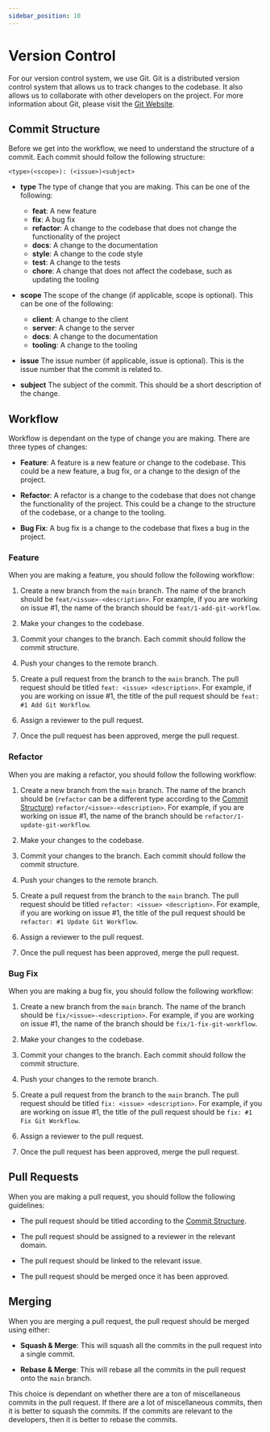 ```yaml
---
sidebar_position: 10
---
```


# Version Control

For our version control system, we use Git. Git is a distributed version control system that allows us to track changes to the codebase. It also allows us to collaborate with other developers on the project. For more information about Git, please visit the [Git Website](https://git-scm.com/).

## Commit Structure

Before we get into the workflow, we need to understand the structure of a commit.
Each commit should follow the following structure:

```
<type>(<scope>): (<issue>)<subject>
```

- **type** The type of change that you are making. This can be one of the following:

  - **feat**: A new feature
  - **fix**: A bug fix
  - **refactor**: A change to the codebase that does not change the functionality of the project
  - **docs**: A change to the documentation
  - **style**: A change to the code style
  - **test**: A change to the tests
  - **chore**: A change that does not affect the codebase, such as updating the tooling

- **scope** The scope of the change (if applicable, scope is optional). This can be one of the following:

  - **client**: A change to the client
  - **server**: A change to the server
  - **docs**: A change to the documentation
  - **tooling**: A change to the tooling

- **issue** The issue number (if applicable, issue is optional). This is the issue number that the commit is related to.

- **subject** The subject of the commit. This should be a short description of the change.

## Workflow

Workflow is dependant on the type of change you are making. There are three types of changes:

- **Feature**: A feature is a new feature or change to the codebase. This could be a new feature, a bug fix, or a change to the design of the project.

- **Refactor**: A refactor is a change to the codebase that does not change the functionality of the project. This could be a change to the structure of the codebase, or a change to the tooling.

- **Bug Fix**: A bug fix is a change to the codebase that fixes a bug in the project.

### Feature

When you are making a feature, you should follow the following workflow:

1. Create a new branch from the `main` branch. The name of the branch should be `feat/<issue>-<description>`. For example, if you are working on issue #1, the name of the branch should be `feat/1-add-git-workflow`.

2. Make your changes to the codebase.

3. Commit your changes to the branch. Each commit should follow the commit structure.

4. Push your changes to the remote branch.

5. Create a pull request from the branch to the `main` branch. The pull request should be titled `feat: <issue> <description>`. For example, if you are working on issue #1, the title of the pull request should be `feat: #1 Add Git Workflow`.

6. Assign a reviewer to the pull request.

7. Once the pull request has been approved, merge the pull request.

### Refactor

When you are making a refactor, you should follow the following workflow:

1. Create a new branch from the `main` branch. The name of the branch should be (`refactor` can be a different type according to the [Commit Structure](#commit-structure)) `refactor/<issue>-<description>`. For example, if you are working on issue #1, the name of the branch should be `refactor/1-update-git-workflow`.

2. Make your changes to the codebase.

3. Commit your changes to the branch. Each commit should follow the commit structure.

4. Push your changes to the remote branch.

5. Create a pull request from the branch to the `main` branch. The pull request should be titled `refactor: <issue> <description>`. For example, if you are working on issue #1, the title of the pull request should be `refactor: #1 Update Git Workflow`.

6. Assign a reviewer to the pull request.

7. Once the pull request has been approved, merge the pull request.

### Bug Fix

When you are making a bug fix, you should follow the following workflow:

1. Create a new branch from the `main` branch. The name of the branch should be `fix/<issue>-<description>`. For example, if you are working on issue #1, the name of the branch should be `fix/1-fix-git-workflow`.

2. Make your changes to the codebase.

3. Commit your changes to the branch. Each commit should follow the commit structure.

4. Push your changes to the remote branch.

5. Create a pull request from the branch to the `main` branch. The pull request should be titled `fix: <issue> <description>`. For example, if you are working on issue #1, the title of the pull request should be `fix: #1 Fix Git Workflow`.

6. Assign a reviewer to the pull request.

7. Once the pull request has been approved, merge the pull request.

## Pull Requests

When you are making a pull request, you should follow the following guidelines:

- The pull request should be titled according to the [Commit Structure](#commit-structure).

- The pull request should be assigned to a reviewer in the relevant domain.

- The pull request should be linked to the relevant issue.

- The pull request should be merged once it has been approved.

## Merging

When you are merging a pull request, the pull request should be merged using either:

- **Squash & Merge**: This will squash all the commits in the pull request into a single commit.

- **Rebase & Merge**: This will rebase all the commits in the pull request onto the `main` branch.

This choice is dependant on whether there are a ton of miscellaneous commits in the pull request. If there are a lot of miscellaneous commits, then it is better to squash the commits. If the commits are relevant to the developers, then it is better to rebase the commits.
